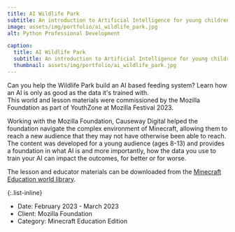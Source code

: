 ```yaml
---
title: AI Wildlife Park
subtitle: An introduction to Artificial Intelligence for young children in Minecraft Education, commissioned by the Mozilla Foundation as part of the Mozilla Festival 2023.
image: assets/img/portfolio/ai_wildlife_park.jpg
alt: Python Professional Development

caption:
  title: AI Wildlife Park
  subtitle: An introduction to Artificial Intelligence for young children in Minecraft Education, commissioned by the Mozilla Foundation as part of the Mozilla Festival 2023.
  thumbnail: assets/img/portfolio/ai_wildlife_park.jpg
---
```

Can you help the Wildlife Park build an AI based feeding system? Learn how an AI is only as good as the data it's trained with.  
This world and lesson materials were commissioned by the Mozilla Foundation as part of YouthZone at Mozilla Festival 2023.   
   
  
Working with the Mozilla Foundation, Causeway Digital helped the foundation navigate the complex environment of Minecraft, allowing them to reach a new audience that they may not have otherwise been able to reach. The content was developed for a young audience (ages 8-13) and provides a foundation in what AI is and more importantly, how the data you use to train your AI can impact the outcomes, for better or for worse.   
   
The lesson and educator materials can be downloaded from the [Minecraft Education world library](https://education.minecraft.net/en-us/lessons/ai-wildlife-park).


{:.list-inline}
- Date: February 2023 - March 2023
- Client: Mozilla Foundation
- Category: Minecraft Education Edition
